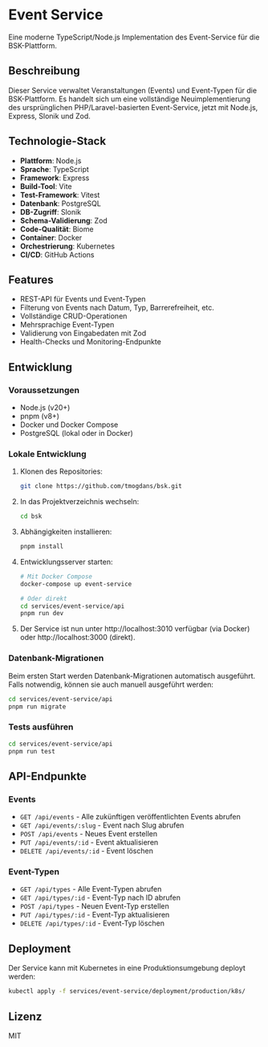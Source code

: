# Event Service

Eine moderne TypeScript/Node.js Implementation des Event-Service für die BSK-Plattform.

## Beschreibung

Dieser Service verwaltet Veranstaltungen (Events) und Event-Typen für die BSK-Plattform. Es handelt sich um eine vollständige Neuimplementierung des ursprünglichen PHP/Laravel-basierten Event-Service, jetzt mit Node.js, Express, Slonik und Zod.

## Technologie-Stack

- **Plattform**: Node.js
- **Sprache**: TypeScript
- **Framework**: Express
- **Build-Tool**: Vite
- **Test-Framework**: Vitest
- **Datenbank**: PostgreSQL
- **DB-Zugriff**: Slonik
- **Schema-Validierung**: Zod
- **Code-Qualität**: Biome
- **Container**: Docker
- **Orchestrierung**: Kubernetes
- **CI/CD**: GitHub Actions

## Features

- REST-API für Events und Event-Typen
- Filterung von Events nach Datum, Typ, Barrerefreiheit, etc.
- Vollständige CRUD-Operationen
- Mehrsprachige Event-Typen
- Validierung von Eingabedaten mit Zod
- Health-Checks und Monitoring-Endpunkte

## Entwicklung

### Voraussetzungen

- Node.js (v20+)
- pnpm (v8+)
- Docker und Docker Compose
- PostgreSQL (lokal oder in Docker)

### Lokale Entwicklung

1. Klonen des Repositories:
   ```bash
   git clone https://github.com/tmogdans/bsk.git
   ```

2. In das Projektverzeichnis wechseln:
   ```bash
   cd bsk
   ```

3. Abhängigkeiten installieren:
   ```bash
   pnpm install
   ```

4. Entwicklungsserver starten:
   ```bash
   # Mit Docker Compose
   docker-compose up event-service

   # Oder direkt
   cd services/event-service/api
   pnpm run dev
   ```

5. Der Service ist nun unter http://localhost:3010 verfügbar (via Docker) oder http://localhost:3000 (direkt).

### Datenbank-Migrationen

Beim ersten Start werden Datenbank-Migrationen automatisch ausgeführt. Falls notwendig, können sie auch manuell ausgeführt werden:

```bash
cd services/event-service/api
pnpm run migrate
```

### Tests ausführen

```bash
cd services/event-service/api
pnpm run test
```

## API-Endpunkte

### Events

- `GET /api/events` - Alle zukünftigen veröffentlichten Events abrufen
- `GET /api/events/:slug` - Event nach Slug abrufen
- `POST /api/events` - Neues Event erstellen
- `PUT /api/events/:id` - Event aktualisieren
- `DELETE /api/events/:id` - Event löschen

### Event-Typen

- `GET /api/types` - Alle Event-Typen abrufen
- `GET /api/types/:id` - Event-Typ nach ID abrufen
- `POST /api/types` - Neuen Event-Typ erstellen
- `PUT /api/types/:id` - Event-Typ aktualisieren
- `DELETE /api/types/:id` - Event-Typ löschen

## Deployment

Der Service kann mit Kubernetes in eine Produktionsumgebung deployt werden:

```bash
kubectl apply -f services/event-service/deployment/production/k8s/
```

## Lizenz

MIT